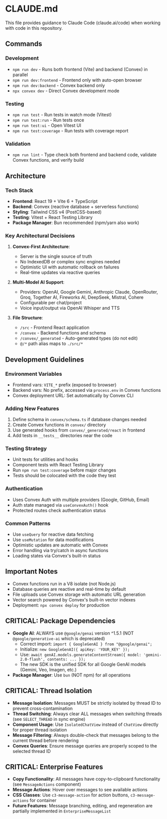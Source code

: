 # CLAUDE.md

This file provides guidance to Claude Code (claude.ai/code) when working with code in this repository.

## Commands

### Development
- `npm run dev` - Runs both frontend (Vite) and backend (Convex) in parallel
- `npm run dev:frontend` - Frontend only with auto-open browser
- `npm run dev:backend` - Convex backend only
- `npx convex dev` - Direct Convex development mode

### Testing
- `npm run test` - Run tests in watch mode (Vitest)
- `npm run test:run` - Run tests once
- `npm run test:ui` - Open Vitest UI
- `npm run test:coverage` - Run tests with coverage report

### Validation
- `npm run lint` - Type check both frontend and backend code, validate Convex functions, and verify build

## Architecture

### Tech Stack
- **Frontend**: React 19 + Vite 6 + TypeScript
- **Backend**: Convex (reactive database + serverless functions)
- **Styling**: Tailwind CSS v4 (PostCSS-based)
- **Testing**: Vitest + React Testing Library
- **Package Manager**: Bun recommended (npm/yarn also work)

### Key Architectural Decisions

1. **Convex-First Architecture**: 
   - Server is the single source of truth
   - No IndexedDB or complex sync engines needed
   - Optimistic UI with automatic rollback on failures
   - Real-time updates via reactive queries

2. **Multi-Model AI Support**:
   - Providers: OpenAI, Google Gemini, Anthropic Claude, OpenRouter, Groq, Together AI, Fireworks AI, DeepSeek, Mistral, Cohere
   - Configurable per chat/project
   - Voice input/output via OpenAI Whisper and TTS

3. **File Structure**:
   - `/src` - Frontend React application
   - `/convex` - Backend functions and schema
   - `/convex/_generated` - Auto-generated types (do not edit)
   - `@/*` path alias maps to `./src/*`

## Development Guidelines

### Environment Variables
- Frontend vars: `VITE_*` prefix (exposed to browser)
- Backend vars: No prefix, accessed via `process.env` in Convex functions
- Convex deployment URL: Set automatically by Convex CLI

### Adding New Features
1. Define schema in `convex/schema.ts` if database changes needed
2. Create Convex functions in `convex/` directory
3. Use generated hooks from `convex/_generated/react` in frontend
4. Add tests in `__tests__` directories near the code

### Testing Strategy
- Unit tests for utilities and hooks
- Component tests with React Testing Library
- Run `npm run test:coverage` before major changes
- Tests should be colocated with the code they test

### Authentication
- Uses Convex Auth with multiple providers (Google, GitHub, Email)
- Auth state managed via `useConvexAuth()` hook
- Protected routes check authentication status

### Common Patterns
- Use `useQuery` for reactive data fetching
- Use `useMutation` for data modifications
- Optimistic updates are automatic with Convex
- Error handling via try/catch in async functions
- Loading states via Convex's built-in status

## Important Notes
- Convex functions run in a V8 isolate (not Node.js)
- Database queries are reactive and real-time by default
- File uploads use Convex storage with automatic URL generation
- Vector search powered by Convex's built-in vector indexes
- Deployment: `npx convex deploy` for production

## CRITICAL: Package Dependencies
- **Google AI**: ALWAYS use `@google/genai` version ^1.5.1 (NOT `@google/generative-ai` which is deprecated)
  - Correct import: `import { GoogleGenAI } from "@google/genai";`
  - Initialize: `new GoogleGenAI({ apiKey: 'YOUR_KEY' });`
  - Use: `await genAI.models.generateContentStream({ model: 'gemini-2.0-flash', contents: ... });`
  - The new SDK is the unified SDK for all Google GenAI models (Gemini, Veo, Imagen, etc.)
- **Package Manager**: Use `bun` (NOT npm) for all operations

## CRITICAL: Thread Isolation
- **Message Isolation**: Messages MUST be strictly isolated by thread ID to prevent cross-contamination
- **Thread Switching**: Always clear ALL messages when switching threads (see `SELECT_THREAD` in sync engine)
- **Component Usage**: Use `IsolatedChatView` instead of `ChatView` directly for proper thread isolation
- **Message Filtering**: Always double-check that messages belong to the current thread before rendering
- **Convex Queries**: Ensure message queries are properly scoped to the selected thread ID

## CRITICAL: Enterprise Features
- **Copy Functionality**: All messages have copy-to-clipboard functionality (see `MessageActions` component)
- **Message Actions**: Hover over messages to see available actions
- **CSS Classes**: Use `c3-message-action` for action buttons, `c3-message-actions` for container
- **Future Features**: Message branching, editing, and regeneration are partially implemented in `EnterpriseMessageList`